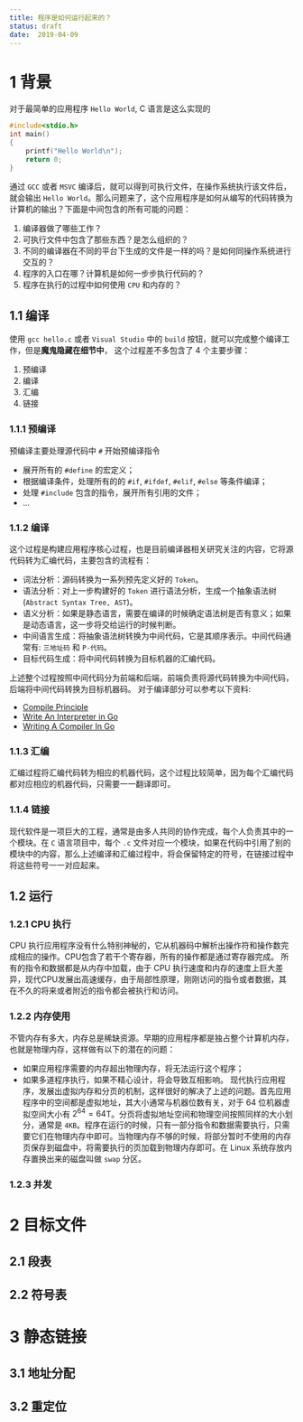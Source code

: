 ```yaml
---
title: 程序是如何运行起来的？
status: draft
date:  2019-04-09
---
```

# 1 背景
对于最简单的应用程序 `Hello World`, C 语言是这么实现的
```c
#include<stdio.h>
int main()
{
    printf("Hello World\n");
    return 0;
}
```
通过 `GCC` 或者 `MSVC` 编译后，就可以得到可执行文件，在操作系统执行该文件后，就会输出 `Hello World`。那么问题来了，这个应用程序是如何从编写的代码转换为计算机的输出？下面是中间包含的所有可能的问题：
1. 编译器做了哪些工作？
2. 可执行文件中包含了那些东西？是怎么组织的？
3. 不同的编译器在不同的平台下生成的文件是一样的吗？是如何同操作系统进行交互的？
4. 程序的入口在哪？计算机是如何一步步执行代码的？
5. 程序在执行的过程中如何使用 `CPU` 和内存的？
## 1.1 编译
使用 `gcc hello.c` 或者 `Visual Studio` 中的 `build` 按钮，就可以完成整个编译工作，但是**魔鬼隐藏在细节中**， 这个过程差不多包含了 4 个主要步骤：
1. 预编译
2. 编译
3. 汇编
4. 链接

### 1.1.1 预编译
预编译主要处理源代码中 `#` 开始预编译指令
- 展开所有的 `#define` 的宏定义；
- 根据编译条件，处理所有的的 `#if`, `#ifdef`, `#elif`, `#else` 等条件编译；
- 处理 `#include` 包含的指令，展开所有引用的文件；
- ...

### 1.1.2 编译
这个过程是构建应用程序核心过程，也是目前编译器相关研究关注的内容，它将源代码转为汇编代码，主要包含的流程有：
- 词法分析：源码转换为一系列预先定义好的 `Token`。
- 语法分析：对上一步构建好的 `Token` 进行语法分析，生成一个抽象语法树(`Abstract Syntax Tree, AST`)。
- 语义分析：如果是静态语言，需要在编译的时候确定语法树是否有意义；如果是动态语言，这一步将交给运行的时候判断。
- 中间语言生成：将抽象语法树转换为中间代码，它是其顺序表示。中间代码通常有: `三地址码` 和 `P-代码`。
- 目标代码生成：将中间代码转换为目标机器的汇编代码。

上述整个过程按照中间代码分为前端和后端，前端负责将源代码转换为中间代码，后端将中间代码转换为目标机器码。
对于编译部分可以参考以下资料:
- [Compile Principle](https://book.douban.com/subject/5416783/)
- [Write An Interpreter in Go](https://book.douban.com/subject/27034273/)
- [Writing A Compiler In Go](https://book.douban.com/subject/30303705/)

### 1.1.3 汇编
汇编过程将汇编代码转为相应的机器代码，这个过程比较简单，因为每个汇编代码都对应相应的机器代码，只需要一一翻译即可。
### 1.1.4 链接
现代软件是一项巨大的工程，通常是由多人共同的协作完成，每个人负责其中的一个模块。在 `C` 语言项目中，每个 `.c` 文件对应一个模块，如果在代码中引用了别的模块中的内容，那么上述编译和汇编过程中，将会保留特定的符号，在链接过程中将这些符号一一对应起来。
## 1.2 运行
### 1.2.1 CPU 执行
CPU 执行应用程序没有什么特别神秘的，它从机器码中解析出操作符和操作数完成相应的操作。CPU包含了若干个寄存器，所有的操作都是通过寄存器完成。
所有的指令和数据都是从内存中加载，由于 CPU 执行速度和内存的速度上巨大差异，现代CPU发展出高速缓存，由于局部性原理，刚刚访问的指令或者数据，其在不久的将来或者附近的指令都会被执行和访问。
### 1.2.2 内存使用
不管内存有多大，内存总是稀缺资源。早期的应用程序都是独占整个计算机内存，也就是物理内存，这样做有以下的潜在的问题：
- 如果应用程序需要的内存超出物理内存，将无法运行这个程序；
- 如果多道程序执行，如果不精心设计，将会导致互相影响。
现代执行应用程序，发展出虚拟内存和分页的机制，这样很好的解决了上述的问题。首先应用程序中的空间都是虚拟地址，其大小通常与机器位数有关，对于 64 位机器虚拟空间大小有 $2^{64} = 64$T。分页将虚拟地址空间和物理空间按照同样的大小划分，通常是 `4KB`。程序在运行的时候，只有一部分指令和数据需要执行，只需要它们在物理内存中即可。当物理内存不够的时候，将部分暂时不使用的内存页保存到磁盘中，将需要执行的页加载到物理内存即可。在 Linux 系统存放内存置换出来的磁盘叫做 `swap` 分区。
### 1.2.3 并发

# 2 目标文件

## 2.1 段表

## 2.2 符号表

# 3 静态链接

## 3.1 地址分配

## 3.2 重定位